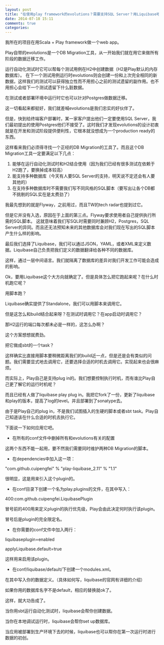 ```yaml
---
layout: post
title: "在使用play framework的evolutions？需要支持SQL Server？用Liquibase吧"
date: 2014-07-18 15:11
comments: true
categories: 
---
```


我所在的项目在用Scala + Play framework做一个web app。

Play自带的evolutions是一个DB Migration工具，从一开始我们就在用它来做所有阶段的数据迁移工作。

运行自动化测试时它可以帮每个测试用例在H2中创建数据（H2是Play默认的内存数据库）。
在下一个测试用例运行时evolutions则会创建一份和上次完全相同的新数据，这样我们的测试可以获得独立性而不用担心之前的测试遗留的副作用。也不用担心会给下一个测试遗留下什么脏数据。

在测试或者部署环境中运行时它也可以针对Postgres做数据迁移。

这一切看起来都挺好，我们就差喊evolutions是我们忠实的好伙伴了。

但是，快到给终端客户部署时，某一家客户提出他们一定要使用SQL Server，我们最初提出的使用Postgres他们不接受了。这时我们才发现evolutions的设计初衷就是在开发和测试阶段提供便利性，它根本就没想成为一个production ready的东西。

这样看来我们必须得寻找一个正经的DB Migration的工具了。而且这个DB Migration工具一定要满足以下几点：

1. 能够在运行自动化测试时和H2结合使用（因为我们已经有很多测试在依赖于H2跑了，要换掉成本较高）
2. 能支持多种数据库（今天有人要SQL Server的支持，明天说不定还会有人要其他的）
3. 在支持多种数据库时不需要我们写不同风格的SQL脚本（要写出让各个DB都不挑剔的SQL实在是太费劲了）

我最先想到的就是Flyway，之前用过，而且TW的tech radar也提到过它。

但是它并没有入选，原因在于上面的第三点。Flyway要求使用者自己提供执行所需的SQL脚本。
这就意味着我们写SQL时需要同时兼顾H2，Postgres，SQL Server的异同。而且还无法预知未来的其他数据库会对我们现在写出的SQL脚本产生什么样的影响。

最后我们选择了Liquibase，我们可以通过JSON，YAML，或者XML来定义数据。Liquibase自己负责把我们定义的数据翻译给各种不同的数据库。

这样，通过一层中间语言。我们就隔离了数据库的差异对我们开发工作可能会造成的影响。

Ok，要用Liquibase这个大方向就确定了。但是具体怎么把它跑起来呢？在什么时机跑它呢？

用脚本跑？

Liquibase确实提供了Standalone，我们可以用脚本来调用它。

但是这怎么和build结合起来呀？在测试时调用它？在app启动时调用它？

那H2运行的端口每次都未必是一样的，这怎么办啊？

这个方案想想就费劲。

把它做成sbt的一个task？

这样确实比直接用脚本要稍微距离我们的build近一点，但是还是会有类似的问题。我们需要显式地去调用它，还要选择合适的时机去调用它。实现起来也会很麻烦。

而实际上，Play自己是支持plug in的。我们想要控制执行时机，而有谁比Play自己更了解它的运行时机呢？

而且已经有人做了liquibase play plug in。我把它fork了一份，更新了liquibase和play的版本，提高了log的level。并且部署到了sonatype去。

由于是Play自己的plug in，不是我们试图插入的生硬的脚本或者sbt task。Play自己知道该在什么合适的时机去执行它。

下面说一下如何应用它吧。

* 在所有的conf文件中删掉所有和evolutions有关的配置

这两个东西不能一起用，要不然我们需要同时维护两种DB Migration的脚本。

* 在dependencies中加入这一项：

"com.github.cuipengfei" % "play-liquibase_2.11" % "1.1"

很明显，这是用来引入这个plugin的。

* 在conf目录下创建一个名为play.plugins的文件，在其中写入：

400:com.github.cuipengfei.LiquibasePlugin

冒号前的400用来定义plugin的执行优先级，Play会由此决定何时执行该plugin。

冒号后是plugin的完全限定名。

* 在你需要的conf文件中加入两行：

liquibaseplugin=enabled

applyLiquibase.default=true

这样用来启用该plugin。

* 在conf/liquibase/default/下创建一个modules.xml。

在其中写入你的数据定义。（具体如何写，liquibase的官网有详细的介绍）

如果你用的数据库名字不是default，相应的替换就ok了。


这样，就大功告成了。

当你用sbt运行自动化测试时，liquibase会帮你创建数据。

当你在本地调试运行时，liquibase会帮你set up数据库。

当应用被部署到生产环境下去的时候，liquibase也可以帮你在第一次运行时进行数据的初创。